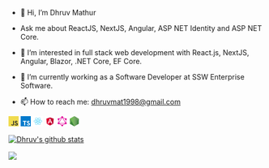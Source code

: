 - 👋 Hi, I’m Dhruv Mathur

- Ask me about ReactJS, NextJS, Angular, ASP NET Identity and ASP NET Core.

- 👀 I’m interested in full stack web development with React.js, NextJS, Angular, Blazor, .NET Core, EF Core.  

- 🌱 I’m currently working as a Software Developer at SSW Enterprise Software.

- 📫 How to reach me: dhruvmat1998@gmail.com

<code><img height="20" alt="javascript" src="https://raw.githubusercontent.com/github/explore/80688e429a7d4ef2fca1e82350fe8e3517d3494d/topics/javascript/javascript.png"></code>
<code><img height="20" alt="typescript" src="https://raw.githubusercontent.com/github/explore/80688e429a7d4ef2fca1e82350fe8e3517d3494d/topics/typescript/typescript.png"></code>
<code><img height="20" alt="react" src="https://raw.githubusercontent.com/github/explore/80688e429a7d4ef2fca1e82350fe8e3517d3494d/topics/react/react.png"></code>
<code><img height="20" alt="angular" src="https://raw.githubusercontent.com/github/explore/80688e429a7d4ef2fca1e82350fe8e3517d3494d/topics/angular/angular.png"></code>
<code><img height="20" alt="graphql" src="https://raw.githubusercontent.com/github/explore/5c058a388828bb5fde0bcafd4bc867b5bb3f26f3/topics/graphql/graphql.png"></code>
<code><img height="20" alt="nodejs" src="https://raw.githubusercontent.com/github/explore/80688e429a7d4ef2fca1e82350fe8e3517d3494d/topics/nodejs/nodejs.png"></code>    

[![Dhruv's github stats](https://github-readme-stats.vercel.app/api?username=dhruv-0987&show_icons=true&theme=dracula)](https://github.com/dhruv-0987/github-readme-stats)
<!---
Dhruv-0987/Dhruv-0987 is a ✨ special ✨ repository because its `README.md` (this file) appears on your GitHub profile.
You can click the Preview link to take a look at your changes.
--->

<a href="https://github.com/dhruv-0987/github-readme-stats"><img align="center" src="https://github-readme-stats.vercel.app/api/top-langs/?username=dhruv-0987&layout=compact&theme=dracula&hide_border=true" /></a>
